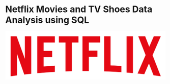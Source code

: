 # Netflix Movies and TV Shoes Data Analysis using SQL
![Netflix Logo](https://github.com/YashNema25/netflix_sql_project/blob/main/logo.png)
